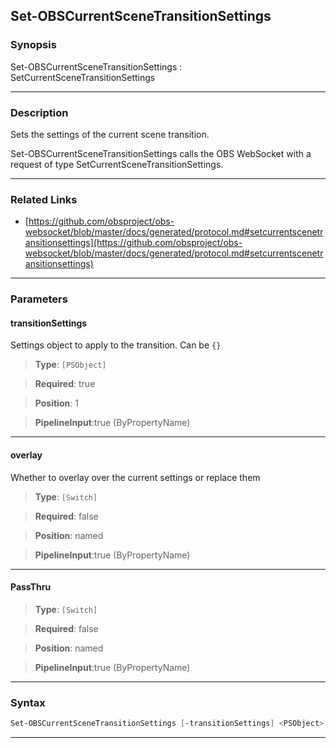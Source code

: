 Set-OBSCurrentSceneTransitionSettings
-------------------------------------
### Synopsis
Set-OBSCurrentSceneTransitionSettings : SetCurrentSceneTransitionSettings

---
### Description

Sets the settings of the current scene transition.


Set-OBSCurrentSceneTransitionSettings calls the OBS WebSocket with a request of type SetCurrentSceneTransitionSettings.

---
### Related Links
* [https://github.com/obsproject/obs-websocket/blob/master/docs/generated/protocol.md#setcurrentscenetransitionsettings](https://github.com/obsproject/obs-websocket/blob/master/docs/generated/protocol.md#setcurrentscenetransitionsettings)



---
### Parameters
#### **transitionSettings**

Settings object to apply to the transition. Can be `{}`



> **Type**: ```[PSObject]```

> **Required**: true

> **Position**: 1

> **PipelineInput**:true (ByPropertyName)



---
#### **overlay**

Whether to overlay over the current settings or replace them



> **Type**: ```[Switch]```

> **Required**: false

> **Position**: named

> **PipelineInput**:true (ByPropertyName)



---
#### **PassThru**

> **Type**: ```[Switch]```

> **Required**: false

> **Position**: named

> **PipelineInput**:true (ByPropertyName)



---
### Syntax
```PowerShell
Set-OBSCurrentSceneTransitionSettings [-transitionSettings] <PSObject> [-overlay] [-PassThru] [<CommonParameters>]
```
---
